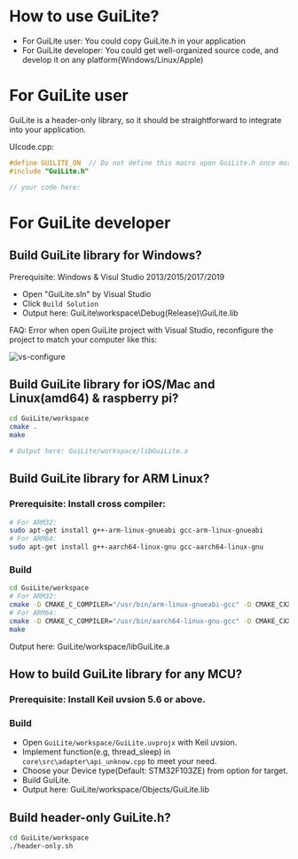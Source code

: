 # How to use GuiLite?
- For GuiLite user: You could copy GuiLite.h in your application
- For GuiLite developer: You could get well-organized source code, and develop it on any platform(Windows/Linux/Apple)

# For GuiLite user
GuiLite is a header-only library, so it should be straightforward to integrate into your application.

UIcode.cpp:
```c++
#define GUILITE_ON	// Do not define this macro upon GuiLite.h once more
#include "GuiLite.h"

// your code here:
```
# For GuiLite developer
## Build GuiLite library for Windows?
Prerequisite: Windows & Visul Studio 2013/2015/2017/2019
- Open "GuiLite.sln" by Visual Studio
- Click `Build Solution`
- Output here: GuiLite\workspace\Debug(Release)\GuiLite.lib

FAQ: Error when open GuiLite project with Visual Studio, reconfigure the project to match your computer like this:

![vs-configure](vs-configure.jpg)

## Build GuiLite library for iOS/Mac and Linux(amd64) & raspberry pi?
```bash
cd GuiLite/workspace
cmake .
make

# Output here: GuiLite/workspace/libGuiLite.a
```

## Build GuiLite library for ARM Linux?
### Prerequisite: Install cross compiler:
```bash
# For ARM32:
sudo apt-get install g++-arm-linux-gnueabi gcc-arm-linux-gnueabi
# For ARM64:
sudo apt-get install g++-aarch64-linux-gnu gcc-aarch64-linux-gnu
```
### Build
```bash
cd GuiLite/workspace
# For ARM32:
cmake -D CMAKE_C_COMPILER="/usr/bin/arm-linux-gnueabi-gcc" -D CMAKE_CXX_COMPILER="/usr/bin/arm-linux-gnueabi-g++" .
# For ARM64:
cmake -D CMAKE_C_COMPILER="/usr/bin/aarch64-linux-gnu-gcc" -D CMAKE_CXX_COMPILER="/usr/bin/aarch64-linux-gnu-g++" .
make
```
Output here: GuiLite/workspace/libGuiLite.a

## How to build GuiLite library for any MCU?
### Prerequisite: Install Keil uvsion 5.6 or above.
### Build
- Open `GuiLite/workspace/GuiLite.uvprojx` with Keil uvsion.
- Implement function(e.g, thread_sleep) in `core\src\adapter\api_unknow.cpp` to meet your need.
- Choose your Device type(Default: STM32F103ZE) from option for target.
- Build GuiLite.
- Output here: GuiLite/workspace/Objects/GuiLite.lib

## Build header-only GuiLite.h?
```bash
cd GuiLite/workspace
./header-only.sh
```
